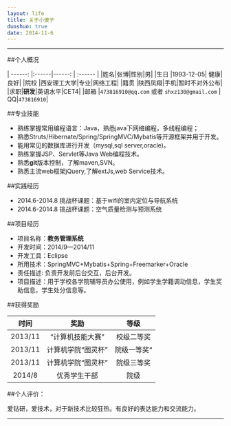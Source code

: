 ```yaml
---
layout: life
title: 关于小傻子
duoshuo: true
date: 2014-11-6
---
```


---------------

##个人概况

| ------: |:------|------: |  :------ |
|姓名|张博|性别|男|
|生日 |1993-12-05| 健康|良好|
|院校 |西安理工大学|专业|网络工程|
|籍贯 |陕西凤翔|手机|暂时不对外公布|
|求职|**研发**|英语水平|CET4|
|邮箱 |`473816910@qq.com` 或者 `shxz130@gmail.com` | QQ|`473816910`|

##专业技能

* 熟练掌握常用编程语言：Java，熟悉java下网络编程，多线程编程；
* 熟悉Struts/Hibernate/Spring/SpringMVC/Mybatis等开源框架并用于开发。
* 能用常见的数据库进行开发（mysql,sql server,oracle)。
* 熟练掌握JSP、Servlet等Java Web编程技术。
* 熟悉**git**版本控制，了解maven,SVN。
* 熟悉主流web框架jQuery,了解extJs,web Service技术。

##实践经历

* 2014.6-2014.8  挑战杯课题：基于wifi的室内定位与导航系统
* 2014.6-2014.8  挑战杯课题：空气质量检测与预测系统

##项目经历

* 项目名称：**教务管理系统**
* 开发时间：2014/9—2014/11
* 开发工具：Eclipse
* 所用技术：SpringMVC+Mybatis+Spring+Freemarker+Oracle
* 责任描述: 负责开发前后台交互，后台开发。
* 项目描述：用于学校各学院辅导员办公使用，例如学生学籍调动信息，学生奖助信息，学生处分信息等。


##获得奖励

| 时间|奖励| 等级|
| :------: | :------:| :------: |
|2013/11 |“计算机技能大赛”   |校级二等奖|
|2013/11 |计算机学院“图灵杯” |院级一等奖“|
|2013/11 | 计算机学院“图灵杯”   |院级三等奖|
|2014/8|优秀学生干部|院级|

##个人评价：

爱钻研，爱技术，对于新技术比较狂热。有良好的表达能力和交流能力。

-------------------
